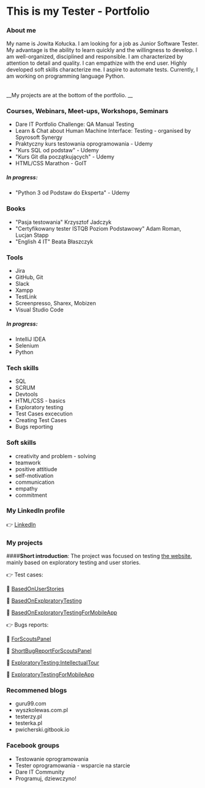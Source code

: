 # This is my Tester - Portfolio
### About me
My name is Jowita Kołucka. I am looking for a job as Junior Software Tester. My
advantage is the ability to learn quickly and the willingness to
develop. I am well-organized, disciplined and responsible. I am
characterized by attention to detail and quality. I can empathize
with the end user. Highly developed soft skills characterize me. I
aspire to automate tests. Currently, I am working on programming language Python.
######
__My projects are at the bottom of the portfolio. __

### Courses, Webinars, Meet-ups, Workshops, Seminars
- Dare IT Portfolio Challenge: QA Manual Testing
- Learn & Chat about Human Machine Interface: Testing - organised by Spyrosoft Synergy
- Praktyczny kurs testowania oprogramowania - Udemy 
- "Kurs SQL od podstaw" - Udemy
- "Kurs Git dla początkujących" - Udemy
- HTML/CSS Marathon - GoIT
 ##### In progress:
- "Python 3 od Podstaw do Eksperta" - Udemy


### Books
- "Pasja testowania" Krzysztof Jadczyk
- "Certyfikowany tester ISTQB Poziom Podstawowy" Adam Roman, Lucjan Stapp
- "English 4 IT" Beata Błaszczyk

### Tools
- Jira
- GitHub, Git
- Slack
- Xampp
- TestLink
- Screenpresso, Sharex, Mobizen
- Visual Studio Code


##### In progress:
- IntelliJ IDEA
- Selenium
- Python

### Tech skills
- SQL
- SCRUM
- Devtools
- HTML/CSS - basics
- Exploratory testing
- Test Cases excecution
- Creating Test Cases
- Bugs reporting

### Soft skills
- creativity and problem - solving
- teamwork
- positive attitiude
- self-motivation
- communication
- empathy
- commitment

### My LinkedIn profile
:point_right: [LinkedIn](https://www.linkedin.com/in/jowita-ko%C5%82ucka-58208a257/)

### My projects

####__Short introduction__: The project was focused on testing [the website](https://scouts.futbolkolektyw.pl/), mainly based on exploratory testing and user stories.

👉 Test cases:

🔗 [BasedOnUserStories](https://docs.google.com/spreadsheets/d/1WvgNeT7zoMLT_dVXP6OGcbG25ZfNrIn3Qoo_-KSdGgU/edit?usp=sharing)

🔗 [BasedOnExplpratoryTesting](https://docs.google.com/spreadsheets/d/17aXryVwC_KJjK_7fEQuUaFH9VVKCezWeL1D1ATz1mZs/edit?usp=sharing)

🔗 [BasedOnExploratoryTestingForMobileApp](https://docs.google.com/spreadsheets/d/1uEOFUuitIedHFeNPdvG4jfgqO08rtomRUYHuNR1Rowo/edit?usp=sharing)


👉 Bugs reports:

🔗 [ForScoutsPanel](https://docs.google.com/spreadsheets/d/19OnQ9t3O9w3JdfsiuvQA0RNu8N6oGHDR3pL6XjfZ5iU/edit?usp=sharing)

🔗 [ShortBugReportForScoutsPanel](https://docs.google.com/document/d/1hhjrp0n0Ihc8Z-Ac1N18rPhC7kWsmeCB4l8BnpVBySc/edit?usp=sharing)

🔗 [ExploratoryTesting:IntellectualTour](https://docs.google.com/spreadsheets/d/1trzIb7EJdjzk6x9bkMN0su0mnncNOVoKCWpnPeS5vZI/edit?usp=sharing)

:link: [ExploratoryTestingForMobileApp](https://docs.google.com/spreadsheets/d/17WN1m9REmA11eijGD58Y2FtpVVNW4LAXqQRk99-HvD0/edit?usp=sharing)

### Recommened blogs
- guru99.com
- wyszkolewas.com.pl
- testerzy.pl
- testerka.pl
- pwicherski.gitbook.io

### Facebook groups
- Testowanie oprogramowania
- Tester oprogramowania - wsparcie na starcie
- Dare IT Community
- Programuj, dziewczyno!





